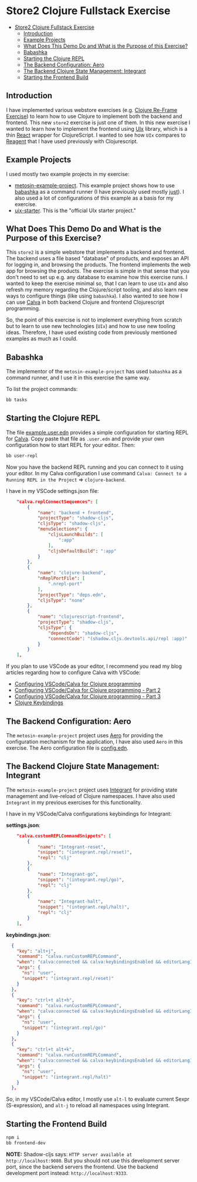 # Store2 Clojure Fullstack Exercise

- [Store2 Clojure Fullstack Exercise](#store2-clojure-fullstack-exercise)
  - [Introduction](#introduction)
  - [Example Projects](#example-projects)
  - [What Does This Demo Do and What is the Purpose of this Exercise?](#what-does-this-demo-do-and-what-is-the-purpose-of-this-exercise)
  - [Babashka](#babashka)
  - [Starting the Clojure REPL](#starting-the-clojure-repl)
  - [The Backend Configuration: Aero](#the-backend-configuration-aero)
  - [The Backend Clojure State Management: Integrant](#the-backend-clojure-state-management-integrant)
  - [Starting the Frontend Build](#starting-the-frontend-build)


## Introduction

I have implemented various webstore exercises (e.g. [Clojure Re-Frame Exercise](https://www.karimarttila.fi/clojure/2020/10/15/clojure-re-frame-exercise.html)) to learn how to use Clojure to implement both the backend and frontend. This new `store2` exercise is just one of them. In this new exercise I wanted to learn how to implement the frontend using [UIx](https://github.com/pitch-io/uix) library, which is a thin [React](https://reactjs.org/) wrapper for ClojureScript. I wanted to see how `UIx` compares to [Reagent](https://reagent-project.github.io/) that I have used previously with Clojurescript.

## Example Projects

I used mostly two example projects in my exercise:

- [metosin-example-project](https://github.com/metosin/example-project). This example project shows how to use [babashka](https://github.com/babashka/babashka) as a command runner (I have previously used mostly [just](https://github.com/casey/just)). I also used a lot of configurations of this example as a basis for my exercise.
- [uix-starter](https://github.com/pitch-io/uix-starter). This is the "official UIx starter project."

## What Does This Demo Do and What is the Purpose of this Exercise?

This `store2` is a simple webstore that implements a backend and frontend. The backend uses a file based "database" of products, and exposes an API for logging in, and browsing the products. The frontend implements the web app for browsing the products. The exercise is simple in that sense that you don't need to set up e.g. any database to examine how this exercise runs. I wanted to keep the exercise minimal so, that I can learn to use `UIx` and also refresh my memory regarding the Clojure/script tooling, and also learn new ways to configure things (like using `babashka`). I also wanted to see how I can use [Calva](https://calva.io/) in both backend Clojure and frontend Clojurescript programming.

So, the point of this exercise is not to implement everything from scratch but to learn to use new technologies (`UIx`) and how to use new tooling ideas. Therefore, I have used existing code from previously mentioned examples as much as I could.

## Babashka

The implementor of the `metosin-example-project` has used `babashka` as a command runner, and I use it in this exercise the same way. 

To list the project commands:

```bash
bb tasks
```

## Starting the Clojure REPL

The file [example.user.edn](./example.user.edn) provides a simple configuration for starting REPL for [Calva](https://calva.io/). Copy paste that file as `.user.edn` and provide your own configuration how to start REPL for your editor. Then:

```bash
bb user-repl
```

Now you have the backend REPL running and you can connect to it using your editor. In my Calva configuration I use command `Calva: Connect to a Running REPL in the Project` => `clojure-backend`.

I have in my VSCode settings.json file:

```json
    "calva.replConnectSequences": [
        {
            "name": "backend + frontend",
            "projectType": "shadow-cljs",
            "cljsType": "shadow-cljs",
            "menuSelections": {
                "cljsLaunchBuilds": [
                    ":app"
                ],
                "cljsDefaultBuild": ":app"
            }
        },
        {
            "name": "clojure-backend",
            "nReplPortFile": [
                ".nrepl-port"
            ],
            "projectType": "deps.edn",
            "cljsType": "none"
        },
        {
            "name": "clojurescript-frontend",
            "projectType": "shadow-cljs",
            "cljsType": {
                "dependsOn": "shadow-cljs",
                "connectCode": "(shadow.cljs.devtools.api/repl :app)"
            }
        }
    ],
```

If you plan to use VSCode as your editor, I recommend you read my blog articles regarding how to configure Calva with VSCode:

- [Configuring VSCode/Calva for Clojure programming](https://www.karimarttila.fi/clojure/2022/10/08/clojure-calva.html)
- [Configuring VSCode/Calva for Clojure programming - Part 2](https://www.karimarttila.fi/clojure/2022/10/16/clojure-calva-part2.html)
- [Configuring VSCode/Calva for Clojure programming - Part 3](https://www.karimarttila.fi/clojure/2022/10/18/clojure-calva-part3.html)
- [Clojure Keybindings](https://www.karimarttila.fi/clojure/2025/02/02/clojure-keybindings.html)

## The Backend Configuration: Aero

The `metosin-example-project` project uses [Aero](https://github.com/juxt/aero) for providing the configuration mechanism for the application, I have also used `Aero` in this exercise. The Aero configuration file is [config.edn](./resources/config.edn).

## The Backend Clojure State Management: Integrant

The `metosin-example-project` project uses [Integrant](https://github.com/juxt/aero) for providing state management and live-reload of Clojure namespaces. I have also used `Integrant` in my previous exercises for this functionality.

I have in my VSCode/Calva configurations keybindings for Integrant:

**settings.json**:

```json
    "calva.customREPLCommandSnippets": [
        {
            "name": "Integrant-reset",
            "snippet": "(integrant.repl/reset)",
            "repl": "clj"
        },
        {
            "name": "Integrant-go",
            "snippet": "(integrant.repl/go)",
            "repl": "clj"
        },
        {
            "name": "Integrant-halt",
            "snippet": "(integrant.repl/halt)",
            "repl": "clj"
        }
    ],
```

**keybindings.json**:

```json
  {
    "key": "alt+j",
    "command": "calva.runCustomREPLCommand",
    "when": "calva:connected && calva:keybindingsEnabled && editorLangId == 'clojure'",
    "args": {
      "ns": "user",
      "snippet": "(integrant.repl/reset)"
    }
  },
  {
    "key": "ctrl+t alt+h",
    "command": "calva.runCustomREPLCommand",
    "when": "calva:connected && calva:keybindingsEnabled && editorLangId == 'clojure'",
    "args": {
      "ns": "user",
      "snippet": "(integrant.repl/go)"
    }
  },
  {
    "key": "ctrl+t alt+k",
    "command": "calva.runCustomREPLCommand",
    "when": "calva:connected && calva:keybindingsEnabled && editorLangId == 'clojure'",
    "args": {
      "ns": "user",
      "snippet": "(integrant.repl/halt)"
    }
  },
```

So, in my VSCode/Calva editor, I mostly use `alt-l` to evaluate current Sexpr (S-expression), and `alt-j` to reload all namespaces using Integrant.

## Starting the Frontend Build

```bash
npm i
bb frontend-dev
```

**NOTE:** Shadow-cljs says: `HTTP server available at http://localhost:9080`. But you should not use this development server port, since the backend servers the frontend. Use the backend development port instead: `http://localhost:9333`.

